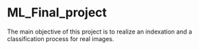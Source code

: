 # ML_Final_project

The main objective of this project is to realize an indexation and a classification process for
real images.
